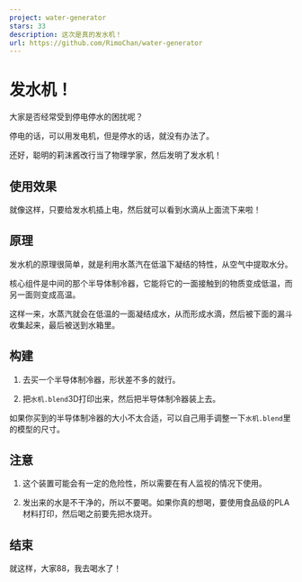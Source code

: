 ```yaml
---
project: water-generator
stars: 33
description: 这次是真的发水机！
url: https://github.com/RimoChan/water-generator
---
```


发水机！
====

大家是否经常受到停电停水的困扰呢？

停电的话，可以用发电机，但是停水的话，就没有办法了。

还好，聪明的莉沫酱改行当了物理学家，然后发明了发水机！

使用效果
----

就像这样，只要给发水机插上电，然后就可以看到水滴从上面流下来啦！

原理
--

发水机的原理很简单，就是利用水蒸汽在低温下凝结的特性，从空气中提取水分。

核心组件是中间的那个半导体制冷器，它能将它的一面接触到的物质变成低温，而另一面则变成高温。

这样一来，水蒸汽就会在低温的一面凝结成水，从而形成水滴，然后被下面的漏斗收集起来，最后被送到水箱里。

构建
--

1.  去买一个半导体制冷器，形状差不多的就行。
    
2.  把`水机.blend`3D打印出来，然后把半导体制冷器装上去。
    

如果你买到的半导体制冷器的大小不太合适，可以自己用手调整一下`水机.blend`里的模型的尺寸。

注意
--

1.  这个装置可能会有一定的危险性，所以需要在有人监视的情况下使用。
    
2.  发出来的水是不干净的，所以不要喝。如果你真的想喝，要使用食品级的PLA材料打印，然后喝之前要先把水烧开。
    

结束
--

就这样，大家88，我去喝水了！
